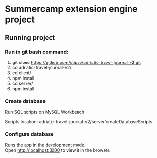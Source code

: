 # Summercamp extension engine project

## Running project

### Run in git bash command:

1.  git clone https://github.com/stipev/adriatic-travel-journal-v2.git
2.  cd adriatic-travel-journal-v2/
3.  cd client/
4.  npm install
5.  cd server/
6.  npm install

### Create database

Run SQL scripts on MySQL Workbench

Scripts location:
adriatic-travel-journal-v2/server/createDatabaseScripts

### Configure database

Runs the app in the development mode.<br>
Open [http://localhost:3000](http://localhost:3000) to view it in the browser.
